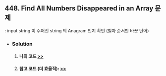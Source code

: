## 448. Find All Numbers Disappeared in an Array 문제
  : input string 이 주어진 string 의 Anagram 인지 확인 (철자 순서만 바꾼 단어)

- ### Solution
  1. #### 나의 코드  [>>](solution.js)
  2. #### 참고 코드 (더 효율적): [>>](ref.js)
